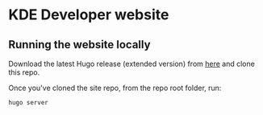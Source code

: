 # KDE Developer website

## Running the website locally

Download the latest Hugo release (extended version) from [here](https://github.com/gohugoio/hugo/releases)
 and clone this repo.

Once you've cloned the site repo, from the repo root folder, run:

```
hugo server
```
